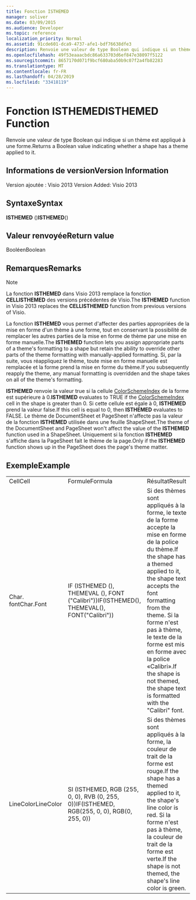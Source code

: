 ```yaml
---
title: Fonction ISTHEMED
manager: soliver
ms.date: 03/09/2015
ms.audience: Developer
ms.topic: reference
localization_priority: Normal
ms.assetid: 91cde601-dca9-4737-afe1-bdf76638dfe3
description: Renvoie une valeur de type Boolean qui indique si un thème est appliqué à une forme.
ms.openlocfilehash: 49f53eaaacbdc86a633703d6ef847e38097f5122
ms.sourcegitcommit: 8657170d071f9bcf680aba50b9c07f2a4fb82283
ms.translationtype: MT
ms.contentlocale: fr-FR
ms.lasthandoff: 04/28/2019
ms.locfileid: "33418119"
---
```

# <a name="isthemed-function"></a><span data-ttu-id="f7b52-103">Fonction ISTHEMED</span><span class="sxs-lookup"><span data-stu-id="f7b52-103">ISTHEMED Function</span></span>

<span data-ttu-id="f7b52-104">Renvoie une valeur de type Boolean qui indique si un thème est appliqué à une forme.</span><span class="sxs-lookup"><span data-stu-id="f7b52-104">Returns a Boolean value indicating whether a shape has a theme applied to it.</span></span> 
  
## <a name="version-information"></a><span data-ttu-id="f7b52-105">Informations de version</span><span class="sxs-lookup"><span data-stu-id="f7b52-105">Version Information</span></span>

<span data-ttu-id="f7b52-106">Version ajoutée : Visio 2013
</span><span class="sxs-lookup"><span data-stu-id="f7b52-106">Version Added: Visio 2013</span></span> 
  
## <a name="syntax"></a><span data-ttu-id="f7b52-107">Syntaxe</span><span class="sxs-lookup"><span data-stu-id="f7b52-107">Syntax</span></span>

 <span data-ttu-id="f7b52-108">**ISTHEMED** ()</span><span class="sxs-lookup"><span data-stu-id="f7b52-108">**ISTHEMED**()</span></span>
  
## <a name="return-value"></a><span data-ttu-id="f7b52-109">Valeur renvoyée</span><span class="sxs-lookup"><span data-stu-id="f7b52-109">Return value</span></span>

<span data-ttu-id="f7b52-110">Booléen</span><span class="sxs-lookup"><span data-stu-id="f7b52-110">Boolean</span></span>
  
## <a name="remarks"></a><span data-ttu-id="f7b52-111">Remarques</span><span class="sxs-lookup"><span data-stu-id="f7b52-111">Remarks</span></span>

> [!NOTE]
> <span data-ttu-id="f7b52-112">La fonction **ISTHEMED** dans Visio 2013 remplace la fonction **CELLISTHEMED** des versions précédentes de Visio.</span><span class="sxs-lookup"><span data-stu-id="f7b52-112">The **ISTHEMED** function in Visio 2013 replaces the **CELLISTHEMED** function from previous versions of Visio.</span></span> 
  
<span data-ttu-id="f7b52-113">La fonction **ISTHEMED** vous permet d'affecter des parties appropriées de la mise en forme d'un thème à une forme, tout en conservant la possibilité de remplacer les autres parties de la mise en forme de thème par une mise en forme manuelle.</span><span class="sxs-lookup"><span data-stu-id="f7b52-113">The **ISTHEMED** function lets you assign appropriate parts of a theme's formatting to a shape but retain the ability to override other parts of the theme formatting with manually-applied formatting.</span></span> <span data-ttu-id="f7b52-114">Si, par la suite, vous réappliquez le thème, toute mise en forme manuelle est remplacée et la forme prend la mise en forme du thème.</span><span class="sxs-lookup"><span data-stu-id="f7b52-114">If you subsequently reapply the theme, any manual formatting is overridden and the shape takes on all of the theme's formatting.</span></span> 
  
 <span data-ttu-id="f7b52-115">**ISTHEMED** renvoie la valeur true si la cellule [ColorSchemeIndex](colorschemeindex-cell-theme-properties-section.md) de la forme est supérieure à 0.</span><span class="sxs-lookup"><span data-stu-id="f7b52-115">**ISTHEMED** evaluates to TRUE if the [ColorSchemeIndex](colorschemeindex-cell-theme-properties-section.md) cell in the shape is greater than 0.</span></span> <span data-ttu-id="f7b52-116">Si cette cellule est égale à 0, **ISTHEMED** prend la valeur false.</span><span class="sxs-lookup"><span data-stu-id="f7b52-116">If this cell is equal to 0, then **ISTHEMED** evaluates to FALSE.</span></span> <span data-ttu-id="f7b52-117">Le thème de DocumentSheet et PageSheet n'affecte pas la valeur de la fonction **ISTHEMED** utilisée dans une feuille ShapeSheet.</span><span class="sxs-lookup"><span data-stu-id="f7b52-117">The theme of the DocumentSheet and PageSheet won't affect the value of the **ISTHEMED** function used in a ShapeSheet.</span></span> <span data-ttu-id="f7b52-118">Uniquement si la fonction **ISTHEMED** s'affiche dans la PageSheet fait le thème de la page.</span><span class="sxs-lookup"><span data-stu-id="f7b52-118">Only if the **ISTHEMED** function shows up in the PageSheet does the page's theme matter.</span></span> 
  
## <a name="example"></a><span data-ttu-id="f7b52-119">Exemple</span><span class="sxs-lookup"><span data-stu-id="f7b52-119">Example</span></span>

||||
|:-----|:-----|:-----|
|<span data-ttu-id="f7b52-120">Cell</span><span class="sxs-lookup"><span data-stu-id="f7b52-120">Cell</span></span>  <br/> |<span data-ttu-id="f7b52-121">Formule</span><span class="sxs-lookup"><span data-stu-id="f7b52-121">Formula</span></span>  <br/> |<span data-ttu-id="f7b52-122">Résultat</span><span class="sxs-lookup"><span data-stu-id="f7b52-122">Result</span></span>  <br/> |
|<span data-ttu-id="f7b52-123">Char. font</span><span class="sxs-lookup"><span data-stu-id="f7b52-123">Char.Font</span></span>  <br/> |<span data-ttu-id="f7b52-124">IF (ISTHEMED (), THEMEVAL (), FONT ("Calibri"))</span><span class="sxs-lookup"><span data-stu-id="f7b52-124">IF(ISTHEMED(), THEMEVAL(), FONT("Calibri"))</span></span>  <br/> |<span data-ttu-id="f7b52-125">Si des thèmes sont appliqués à la forme, le texte de la forme accepte la mise en forme de la police du thème.</span><span class="sxs-lookup"><span data-stu-id="f7b52-125">If the shape has a themed applied to it, the shape text accepts the font formatting from the theme.</span></span> <span data-ttu-id="f7b52-126">Si la forme n'est pas à thème, le texte de la forme est mis en forme avec la police «Calibri».</span><span class="sxs-lookup"><span data-stu-id="f7b52-126">If the shape is not themed, the shape text is formatted with the "Calibri" font.</span></span>  <br/> |
|<span data-ttu-id="f7b52-127">LineColor</span><span class="sxs-lookup"><span data-stu-id="f7b52-127">LineColor</span></span>  <br/> |<span data-ttu-id="f7b52-128">SI (ISTHEMED, RGB (255, 0, 0), RVB (0, 255, 0))</span><span class="sxs-lookup"><span data-stu-id="f7b52-128">IF(ISTHEMED, RGB(255, 0, 0), RGB(0, 255, 0))</span></span>  <br/> |<span data-ttu-id="f7b52-129">Si des thèmes sont appliqués à la forme, la couleur de trait de la forme est rouge.</span><span class="sxs-lookup"><span data-stu-id="f7b52-129">If the shape has a themed applied to it, the shape's line color is red.</span></span> <span data-ttu-id="f7b52-130">Si la forme n'est pas à thème, la couleur de trait de la forme est verte.</span><span class="sxs-lookup"><span data-stu-id="f7b52-130">If the shape is not themed, the shape's line color is green.</span></span>  <br/> |
   

